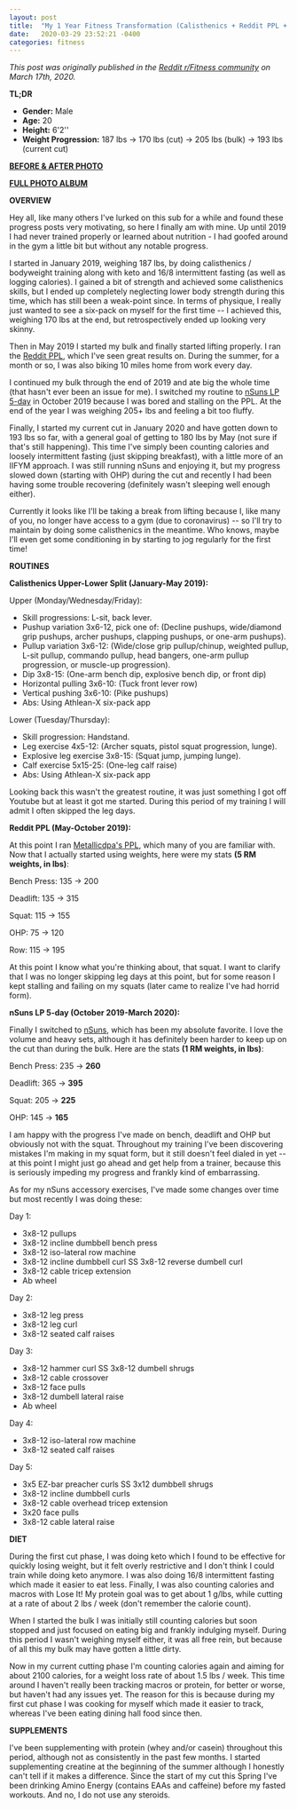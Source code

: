 ```yaml
---
layout: post
title:  "My 1 Year Fitness Transformation (Calisthenics + Reddit PPL + nSuns)"
date:   2020-03-29 23:52:21 -0400
categories: fitness
---
```


*This post was originally published in the [Reddit r/Fitness community](https://www.reddit.com/r/Fitness/comments/fk7jvp/my_1_year_transformation_calisthenics_reddit_ppl/) on March 17th, 2020.*

**TL;DR**

* **Gender:** Male
* **Age:** 20
* **Height:** 6'2''
* **Weight Progression:** 187 lbs -> 170 lbs (cut) -> 205 lbs (bulk) -> 193 lbs (current cut)

[**BEFORE & AFTER PHOTO**](https://imgur.com/a/nnsfUoi)

[**FULL PHOTO ALBUM**](https://imgur.com/a/2lG0iih)

**OVERVIEW**

Hey all, like many others I've lurked on this sub for a while and found these progress posts very motivating, so here I finally am with mine. Up until 2019 I had never trained properly or learned about nutrition - I had goofed around in the gym a little bit but without any notable progress.

I started in January 2019, weighing 187 lbs, by doing calisthenics / bodyweight training along with keto and 16/8 intermittent fasting (as well as logging calories). I gained a bit of strength and achieved some calisthenics skills, but I ended up completely neglecting lower body strength during this time, which has still been a weak-point since. In terms of physique, I really just wanted to see a six-pack on myself for the first time -- I achieved this, weighing 170 lbs at the end, but retrospectively ended up looking very skinny.

Then in May 2019 I started my bulk and finally started lifting properly. I ran the [Reddit PPL](https://www.reddit.com/r/Fitness/comments/37ylk5/a_linear_progression_based_ppl_program_for/), which I've seen great results on. During the summer, for a month or so, I was also biking 10 miles home from work every day.

I continued my bulk through the end of 2019 and ate big the whole time (that hasn't ever been an issue for me). I switched my routine to [nSuns LP 5-day](https://thefitness.wiki/routines/nsuns-lp/) in October 2019 because I was bored and stalling on the PPL. At the end of the year I was weighing 205+ lbs and feeling a bit too fluffy.

Finally, I started my current cut in January 2020 and have gotten down to 193 lbs so far, with a general goal of getting to 180 lbs by May (not sure if that's still happening). This time I've simply been counting calories and loosely intermittent fasting (just skipping breakfast), with a little more of an IIFYM approach. I was still running nSuns and enjoying it, but my progress slowed down (starting with OHP) during the cut and recently I had been having some trouble recovering (definitely wasn't sleeping well enough either).

Currently it looks like I'll be taking a break from lifting because I, like many of you, no longer have access to a gym (due to coronavirus) -- so I'll try to maintain by doing some calisthenics in the meantime. Who knows, maybe I'll even get some conditioning in by starting to jog regularly for the first time!

**ROUTINES**

**Calisthenics Upper-Lower Split (January-May 2019):**

Upper (Monday/Wednesday/Friday):

* Skill progressions: L-sit, back lever.
* Pushup variation 3x6-12, pick one of: (Decline pushups, wide/diamond grip pushups, archer pushups, clapping pushups, or one-arm pushups).
* Pullup variation 3x6-12: (Wide/close grip pullup/chinup, weighted pullup, L-sit pullup, commando pullup, head bangers, one-arm pullup progression, or muscle-up progression).
* Dip 3x8-15: (One-arm bench dip, explosive bench dip, or front dip)
* Horizontal pulling 3x6-10: (Tuck front lever row)
* Vertical pushing 3x6-10: (Pike pushups)
* Abs: Using Athlean-X six-pack app

Lower (Tuesday/Thursday):

* Skill progression: Handstand.
* Leg exercise 4x5-12: (Archer squats, pistol squat progression, lunge).
* Explosive leg exercise 3x8-15: (Squat jump, jumping lunge).
* Calf exercise 5x15-25: (One-leg calf raise)
* Abs: Using Athlean-X six-pack app

Looking back this wasn't the greatest routine, it was just something I got off Youtube but at least it got me started. During this period of my training I will admit I often skipped the leg days.

**Reddit PPL (May-October 2019):**

At this point I ran [Metallicdpa's PPL](https://www.reddit.com/r/Fitness/comments/37ylk5/a_linear_progression_based_ppl_program_for/), which many of you are familiar with. Now that I actually started using weights, here were my stats **(5 RM weights, in lbs)**:

Bench Press: 135 -> 200

Deadlift: 135 -> 315

Squat: 115 -> 155

OHP: 75 -> 120

Row: 115 -> 195

At this point I know what you're thinking about, that squat. I want to clarify that I was no longer skipping leg days at this point, but for some reason I kept stalling and failing on my squats (later came to realize I've had horrid form).

**nSuns LP 5-day (October 2019-March 2020):**

Finally I switched to [nSuns](https://thefitness.wiki/routines/nsuns-lp/), which has been my absolute favorite. I love the volume and heavy sets, although it has definitely been harder to keep up on the cut than during the bulk. Here are the stats **(1 RM weights, in lbs)**:

Bench Press: 235 -> **260**

Deadlift: 365 -> **395**

Squat: 205 -> **225**

OHP: 145 -> **165**

I am happy with the progress I've made on bench, deadlift and OHP but obviously not with the squat. Throughout my training I've been discovering mistakes I'm making in my squat form, but it still doesn't feel dialed in yet -- at this point I might just go ahead and get help from a trainer, because this is seriously impeding my progress and frankly kind of embarrassing.

As for my nSuns accessory exercises, I've made some changes over time but most recently I was doing these:

Day 1:

* 3x8-12 pullups
* 3x8-12 incline dumbbell bench press
* 3x8-12 iso-lateral row machine
* 3x8-12 incline dumbbell curl SS 3x8-12 reverse dumbell curl
* 3x8-12 cable tricep extension
* Ab wheel

Day 2:

* 3x8-12 leg press
* 3x8-12 leg curl
* 3x8-12 seated calf raises

Day 3:

* 3x8-12 hammer curl SS 3x8-12 dumbell shrugs
* 3x8-12 cable crossover
* 3x8-12 face pulls
* 3x8-12 dumbell lateral raise
* Ab wheel

Day 4:

* 3x8-12 iso-lateral row machine
* 3x8-12 seated calf raises

Day 5:

* 3x5 EZ-bar preacher curls SS 3x12 dumbbell shrugs
* 3x8-12 incline dumbbell curls
* 3x8-12 cable overhead tricep extension
* 3x20 face pulls
* 3x8-12 cable lateral raise

**DIET**

During the first cut phase, I was doing keto which I found to be effective for quickly losing weight, but it felt overly restrictive and I don't think I could train while doing keto anymore. I was also doing 16/8 intermittent fasting which made it easier to eat less. Finally, I was also counting calories and macros with Lose It! My protein goal was to get about 1 g/lbs, while cutting at a rate of about 2 lbs / week (don't remember the calorie count).

When I started the bulk I was initially still counting calories but soon stopped and just focused on eating big and frankly indulging myself. During this period I wasn't weighing myself either, it was all free rein, but because of all this my bulk may have gotten a little dirty.

Now in my current cutting phase I'm counting calories again and aiming for about 2100 calories, for a weight loss rate of about 1.5 lbs / week. This time around I haven't really been tracking macros or protein, for better or worse, but haven't had any issues yet. The reason for this is because during my first cut phase I was cooking for myself which made it easier to track, whereas I've been eating dining hall food since then.

**SUPPLEMENTS**

I've been supplementing with protein (whey and/or casein) throughout this period, although not as consistently in the past few months. I started supplementing creatine at the beginning of the summer although I honestly can't tell if it makes a difference. Since the start of my cut this Spring I've been drinking Amino Energy (contains EAAs and caffeine) before my fasted workouts. And no, I do not use any steroids.
